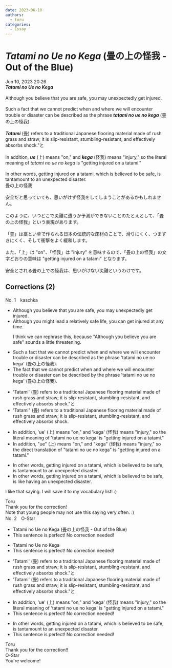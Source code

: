 ```yaml
---
date: 2023-06-10
authors:
  - toru
categories:
  - Essay
---
```


<h1 id="subject_show"><strong><em>Tatami no Ue no Kega</strong></em> (畳の上の怪我 - Out of the Blue)</h1>
<div class="date">Jun 10, 2023 20:26</div>
<div id="post"><div id="body_show_ori">
<strong><em>Tatami no Ue no Kega</strong></em><br/><br/>Although you believe that you are safe, you may unexpectedly get injured.<br/><br/>Such a fact that we cannot predict when and where we will encounter trouble or disaster can be described as the phrase <strong><em>tatami no ue no kega</em></strong> (畳の上の怪我).<br/><br/><strong><em>Tatami</em></strong> (畳) refers to a traditional Japanese flooring material made of rush grass and straw; it is slip-resistant, stumbling-resistant, and effectively absorbs shock."と<br/><br/>In addition, <strong><em>ue</em></strong> (上) means "on," and <strong><em>kega</em></strong> (怪我) means "injury," so the literal meaning of <em>tatami no ue no kega</em> is "getting injured on a tatami."<br/><br/>In other words, getting injured on a tatami, which is believed to be safe, is tantamount to an unexpected disaster.
</div></div>

<!-- more -->

<div id="post_ja"><div id="body_show_mo">
畳の上の怪我<br/><br/>安全だと思っていても、思いがけず怪我をしてしまうことがあるかもしれません。<br/><br/>このように、いつどこで災難に遭うか予測ができないことのたとえとして、「畳の上の怪我」という表現があります。<br/><br/>「畳」は藁とい草で作られる日本の伝統的な床材のことで、滑りにくく、つまずきにくく、そして衝撃をよく緩和します。<br/><br/>また、「上」は "on"、「怪我」は "injury" を意味するので、「畳の上の怪我」の文字どおりの意味は "getting injured on a tatami" となります。<br/><br/>安全とされる畳の上での怪我は、思いがけない災難というわけです。
</div></div>

## Corrections (2)
<div id="block"><div class="first_name"> No. 1　<span class="just_name">kaschka</span></div><div id="block2">
<ul class="correction_field">
<li class="incorrect">Although you believe that you are safe, you may unexpectedly get injured.</li>
<li class="corrected correct">
Although you <span class="f_blue">might lead a relatively </span>safe <span class="f_red">life</span>, you can <span class="f_blue">get injured</span> <span class="f_blue">at</span> any time.
<p class="correction_comment">I think we can rephrase this, because "Although you believe you are safe" sounds a little threatening.</p>
</li>
</ul>
<ul class="correction_field">
<li class="incorrect">Such a fact that we cannot predict when and where we will encounter trouble or disaster can be described as the phrase 'tatami no ue no kega' (畳の上の怪我).</li>
<li class="corrected correct">
<span class="f_red">The</span> fact that we cannot predict when and where we will encounter trouble or disaster can be described <span class="f_red">by</span> the phrase 'tatami no ue no kega' (畳の上の怪我).
</li>
</ul>
<ul class="correction_field">
<li class="incorrect">'Tatami' (畳) refers to a traditional Japanese flooring material made of rush grass and straw; it is slip-resistant, stumbling-resistant, and effectively absorbs shock."と</li>
<li class="corrected correct">
'Tatami" (畳) refers to<span class="f_red"><span class="sline"> a</span></span> traditional Japanese flooring material made of rush grass and straw; it is slip-resistant, stumbling-resistant, and effectively absorbs shock.
</li>
</ul>
<ul class="correction_field">
<li class="incorrect">In addition, 'ue' (上) means "on," and 'kega' (怪我) means "injury," so the literal meaning of 'tatami no ue no kega' is "getting injured on a tatami."</li>
<li class="corrected correct">
In addition, "ue" (上) means "on," and "kega" (怪我) means "injury," so the <span class="f_blue">direct</span> <span class="f_blue">translation</span> of "tatami no ue no kega" is "getting injured on a tatami."
</li>
</ul>
<ul class="correction_field">
<li class="incorrect">In other words, getting injured on a tatami, which is believed to be safe, is tantamount to an unexpected disaster.</li>
<li class="corrected correct">
In other words, getting injured on a tatami, which is believed to be safe, is<span class="f_blue"> like having</span> an unexpected disaster.
</li>
</ul>
<p class="comment_small">
 I like that saying. I will save it to my vocabulary list! :)
</p>

</div><div class="name"><span class="just_name">Toru</span><br>
Thank you for the correction!<br/>Note that young people may not use this saying very often. :)
</div>
</div>
<div id="block"><div class="first_name"> No. 2　<span class="just_name">O-Star</span></div><div id="block2">
<ul class="correction_field">
<li class="incorrect">Tatami no Ue no Kega (畳の上の怪我 - Out of the Blue)</li>
<li class="corrected perfect">This sentence is perfect! No correction needed!</li>
</ul>
<ul class="correction_field">
<li class="incorrect">Tatami no Ue no Kega</li>
<li class="corrected perfect">This sentence is perfect! No correction needed!</li>
</ul>
<ul class="correction_field">
<li class="incorrect">'Tatami' (畳) refers to a traditional Japanese flooring material made of rush grass and straw; it is slip-resistant, stumbling-resistant, and effectively absorbs shock."と</li>
<li class="corrected correct">
'Tatami' (畳) refers to a traditional Japanese flooring material made of rush grass and straw; it is slip-resistant, stumbling-resistant, and effectively absorbs shock.<span class="sline"><span class="f_red">"と</span></span>
</li>
</ul>
<ul class="correction_field">
<li class="incorrect">In addition, 'ue' (上) means "on," and 'kega' (怪我) means "injury," so the literal meaning of 'tatami no ue no kega' is "getting injured on a tatami."</li>
<li class="corrected perfect">This sentence is perfect! No correction needed!</li>
</ul>
<ul class="correction_field">
<li class="incorrect">In other words, getting injured on a tatami, which is believed to be safe, is tantamount to an unexpected disaster.</li>
<li class="corrected perfect">This sentence is perfect! No correction needed!</li>
</ul>
</div><div class="name"><span class="just_name">Toru</span><br>
Thank you for the correction!!
</div>
<div class="name"><span class="just_name">O-Star</span><br>
You're welcome!
</div>
</div>
